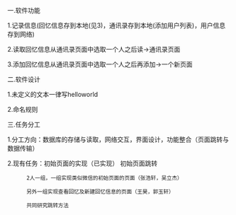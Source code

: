 一.软件功能

1.记录信息(回忆信息存到本地(见3)，通讯录存到本地(添加用户列表)，用户信息存到网络)

2.读取回忆信息从通讯录页面中选取一个人之后读->通讯录页面

3.添加回忆信息从通讯录页面中选取一个人之后再添加->一个新页面

二.软件设计

1.未定义的文本一律写helloworld

2.命名规则

三.任务分工

1.分工方向：数据库的存储与读取，网络交互，界面设计，功能整合（页面跳转与数据传输）

2.现有任务：初始页面的实现（已实现）
          初始页面跳转
          
          2人一组，一组实现类似微信的初始页面的页面（张浩轩，吴立杰）
          
          另外一组实现查看回忆及新建回忆信息的页面（王昊，郭玉轩）
          
          共同研究跳转方法


